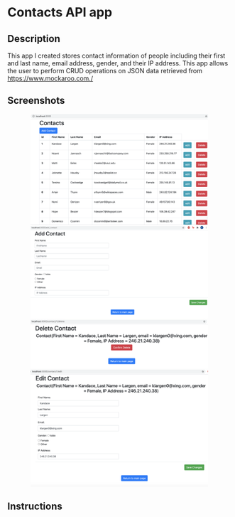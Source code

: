 # Contacts API app

## Description
This app I created stores contact information of people including their first and last name, email address, gender, and their IP address.
This app allows the user to perform CRUD operations on JSON data retrieved from https://www.mockaroo.com./

## Screenshots
<div align="center">
    <img src="/api_screenshots/contacts_overview.png" width="400px"</img> 
	<img src="/api_screenshots/Add_Contacts.png" width="400px"</img> 
	<img src="/api_screenshots/Delete_Contacts.png" width="400px"</img> 
	<img src="/api_screenshots/Edit_Contacts.png" width="400px"</img> 
</div>
<!-- 
![alt text](https://github.com/francisy9/simpleAPI/API_screenshots/Contacts_Overview)
![alt text](https://github.com/francisy9/simpleAPI/API_screenshots/Add_Contacts)
![alt text](https://github.com/francisy9/simpleAPI/API_screenshots/Delete_Contacts)
![alt text](https://github.com/francisy9/simpleAPI/API_screenshots/Edit_Contacts)
 -->


## Instructions

